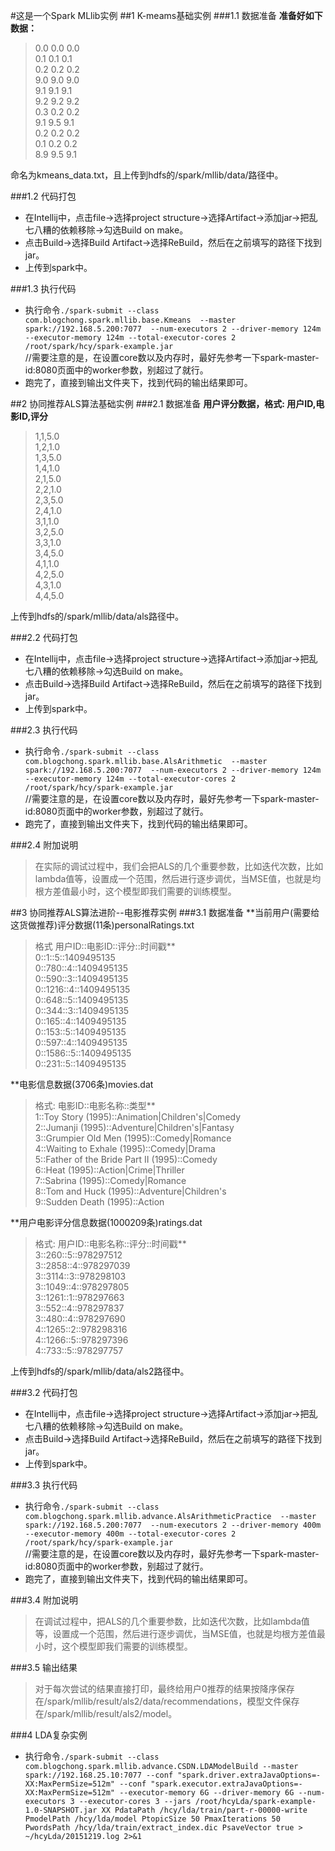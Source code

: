 #这是一个Spark MLlib实例
##1 K-meams基础实例
###1.1 数据准备
**准备好如下数据：**<br>
>0.0 0.0 0.0<br>
0.1 0.1 0.1<br>
0.2 0.2 0.2<br>
9.0 9.0 9.0<br>
9.1 9.1 9.1<br>
9.2 9.2 9.2<br>
0.3 0.2 0.2<br>
9.1 9.5 9.1<br>
0.2 0.2 0.2<br>
0.1 0.2 0.2<br>
8.9 9.5 9.1<br>

命名为kmeans_data.txt，且上传到hdfs的/spark/mllib/data/路径中。<br>

###1.2 代码打包
* 在Intellij中，点击file->选择project structure->选择Artifact->添加jar->把乱七八糟的依赖移除->勾选Build on make。<br>
* 点击Build->选择Build Artifact->选择ReBuild，然后在之前填写的路径下找到jar。<br>
* 上传到spark中。<br>

###1.3 执行代码
* 执行命令`./spark-submit --class com.blogchong.spark.mllib.base.Kmeans  --master spark://192.168.5.200:7077  --num-executors 2 --driver-memory 124m --executor-memory 124m --total-executor-cores 2  /root/spark/hcy/spark-example.jar`<br>
//需要注意的是，在设置core数以及内存时，最好先参考一下spark-master-id:8080页面中的worker参数，别超过了就行。<br>
* 跑完了，直接到输出文件夹下，找到代码的输出结果即可。<br>

##2 协同推荐ALS算法基础实例
###2.1 数据准备
**用户评分数据，格式: 用户ID,电影ID,评分**<br>
>1,1,5.0<br>
 1,2,1.0<br>
 1,3,5.0<br>
 1,4,1.0<br>
 2,1,5.0<br>
 2,2,1.0<br>
 2,3,5.0<br>
 2,4,1.0<br>
 3,1,1.0<br>
 3,2,5.0<br>
 3,3,1.0<br>
 3,4,5.0<br>
 4,1,1.0<br>
 4,2,5.0<br>
 4,3,1.0<br>
 4,4,5.0<br>

上传到hdfs的/spark/mllib/data/als路径中。<br>

###2.2 代码打包
* 在Intellij中，点击file->选择project structure->选择Artifact->添加jar->把乱七八糟的依赖移除->勾选Build on make。<br>
* 点击Build->选择Build Artifact->选择ReBuild，然后在之前填写的路径下找到jar。<br>
* 上传到spark中。<br>

###2.3 执行代码
* 执行命令`./spark-submit --class com.blogchong.spark.mllib.base.AlsArithmetic  --master spark://192.168.5.200:7077  --num-executors 2 --driver-memory 124m --executor-memory 124m --total-executor-cores 2  /root/spark/hcy/spark-example.jar`<br>
//需要注意的是，在设置core数以及内存时，最好先参考一下spark-master-id:8080页面中的worker参数，别超过了就行。<br>
* 跑完了，直接到输出文件夹下，找到代码的输出结果即可。<br>

###2.4 附加说明
>在实际的调试过程中，我们会把ALS的几个重要参数，比如迭代次数，比如lambda值等，设置成一个范围，然后进行逐步调优，当MSE值，也就是均根方差值最小时，这个模型即我们需要的训练模型。<br>

##3 协同推荐ALS算法进阶--电影推荐实例
###3.1 数据准备
**当前用户(需要给这货做推荐)评分数据(11条)personalRatings.txt<br>
>格式  用户ID::电影ID::评分::时间戳**<br>
>0::1::5::1409495135<br>
 0::780::4::1409495135<br>
 0::590::3::1409495135<br>
 0::1216::4::1409495135<br>
 0::648::5::1409495135<br>
 0::344::3::1409495135<br>
 0::165::4::1409495135<br>
 0::153::5::1409495135<br>
 0::597::4::1409495135<br>
 0::1586::5::1409495135<br>
 0::231::5::1409495135<br>

**电影信息数据(3706条)movies.dat<br>
>格式: 电影ID::电影名称::类型**<br>
>1::Toy Story (1995)::Animation|Children's|Comedy<br>
2::Jumanji (1995)::Adventure|Children's|Fantasy<br>
3::Grumpier Old Men (1995)::Comedy|Romance<br>
4::Waiting to Exhale (1995)::Comedy|Drama<br>
5::Father of the Bride Part II (1995)::Comedy<br>
6::Heat (1995)::Action|Crime|Thriller<br>
7::Sabrina (1995)::Comedy|Romance<br>
8::Tom and Huck (1995)::Adventure|Children's<br>
9::Sudden Death (1995)::Action<br>

**用户电影评分信息数据(1000209条)ratings.dat<br>
>格式: 用户ID::电影名称::评分::时间戳**<br>
>3::260::5::978297512<br>
3::2858::4::978297039<br>
3::3114::3::978298103<br>
3::1049::4::978297805<br>
3::1261::1::978297663<br>
3::552::4::978297837<br>
3::480::4::978297690<br>
4::1265::2::978298316<br>
4::1266::5::978297396<br>
4::733::5::978297757<br>

上传到hdfs的/spark/mllib/data/als2路径中。<br>

###3.2 代码打包
* 在Intellij中，点击file->选择project structure->选择Artifact->添加jar->把乱七八糟的依赖移除->勾选Build on make。<br>
* 点击Build->选择Build Artifact->选择ReBuild，然后在之前填写的路径下找到jar。<br>
* 上传到spark中。<br>

###3.3 执行代码
* 执行命令`./spark-submit --class com.blogchong.spark.mllib.advance.AlsArithmeticPractice  --master spark://192.168.5.200:7077  --num-executors 2 --driver-memory 400m --executor-memory 400m --total-executor-cores 2  /root/spark/hcy/spark-example.jar`<br>
//需要注意的是，在设置core数以及内存时，最好先参考一下spark-master-id:8080页面中的worker参数，别超过了就行。<br>
* 跑完了，直接到输出文件夹下，找到代码的输出结果即可。<br>

###3.4 附加说明
>在调试过程中，把ALS的几个重要参数，比如迭代次数，比如lambda值等，设置成一个范围，然后进行逐步调优，当MSE值，也就是均根方差值最小时，这个模型即我们需要的训练模型。<br>

###3.5 输出结果
>对于每次尝试的结果直接打印，最终给用户0推荐的结果按降序保存在/spark/mllib/result/als2/data/recommendations，模型文件保存在/spark/mllib/result/als2/model。


###4 LDA复杂实例 
* 执行命令`./spark-submit --class com.blogchong.spark.mllib.advance.CSDN.LDAModelBuild --master spark://192.168.25.10:7077 --conf "spark.driver.extraJavaOptions=-XX:MaxPermSize=512m" --conf "spark.executor.extraJavaOptions=-XX:MaxPermSize=512m" --executor-memory 6G --driver-memory 6G --num-executors 3 --executor-cores 3 --jars /root/hcyLda/spark-example-1.0-SNAPSHOT.jar XX PdataPath /hcy/lda/train/part-r-00000-write PmodelPath /hcy/lda/model PtopicSize 50 PmaxIterations 50 PwordsPath /hcy/lda/train/extract_index.dic PsaveVector true > ~/hcyLda/20151219.log 2>&1`

